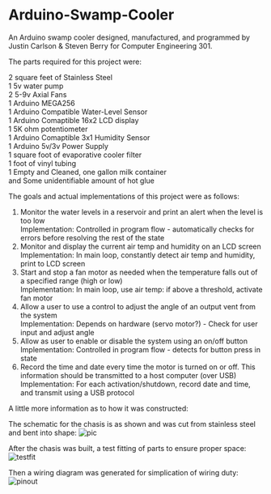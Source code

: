 # Arduino-Swamp-Cooler
An Arduino swamp cooler designed, manufactured, and programmed by Justin Carlson & Steven Berry for Computer Engineering 301.

The parts required for this project were:

2 square feet of Stainless Steel  
1 5v water pump  
2 5-9v Axial Fans  
1 Arduino MEGA256  
1 Arduino Compatible Water-Level Sensor  
1 Arduino Comaptible 16x2 LCD display  
1 5K ohm potentiometer  
1 Arduino Comaptible 3x1 Humidity Sensor  
1 Arduino 5v/3v Power Supply  
1 square foot of evaporative cooler filter  
1 foot of vinyl tubing  
1 Empty and Cleaned, one gallon milk container  
and Some unidentifiable amount of hot glue  

The goals and actual implementations of this project were as follows:  

1. Monitor the water levels in a reservoir and print an alert when the level is too low  
    Implementation: Controlled in program flow - automatically checks for errors before resolving the rest of the state  
2. Monitor and display the current air temp and humidity on an LCD screen  
    Implementation: In main loop, constantly detect air temp and humidity, print to LCD screen  
3. Start and stop a fan motor as needed when the temperature falls out of a specified range (high or low)  
    Implementation: In main loop, use air temp: if above a threshold, activate fan motor  
4. Allow a user to use a control to adjust the angle of an output vent from the system  
    Implementation: Depends on hardware (servo motor?) - Check for user input and adjust angle  
5. Allow as user to enable or disable the system using an on/off button  
    Implementation: Controlled in program flow - detects for button press in state  
6. Record the time and date every time the motor is turned on or off. This information should be transmitted to a host computer (over USB)  
    Implementation: For each activation/shutdown, record date and time, and transmit using a USB protocol  


A little more information as to how it was constructed:  

The schematic for the chasis is as shown and was cut from stainless steel and bent into shape:
![pic](http://www.simpleimageresizer.com/_uploads/photos/e82838dd/114960027-1515fc00-9e1b-11eb-8329-2b52fa8d3284_75.jpg)

After the chasis was built, a test fitting of parts to ensure proper space:
![testfit](https://user-images.githubusercontent.com/41803725/114960696-6d013280-9e1c-11eb-9a74-4340ccf89d4e.jpg)

Then a wiring diagram was generated for simplication of wiring duty:
![pinout](https://user-images.githubusercontent.com/41803725/114960010-0f201b00-9e1b-11eb-8f09-b9177ead9bc5.png)
